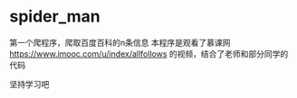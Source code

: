 # spider_man
第一个爬程序，爬取百度百科的n条信息
本程序是观看了慕课网
https://www.imooc.com/u/index/allfollows
的视频，结合了老师和部分同学的代码

坚持学习吧
